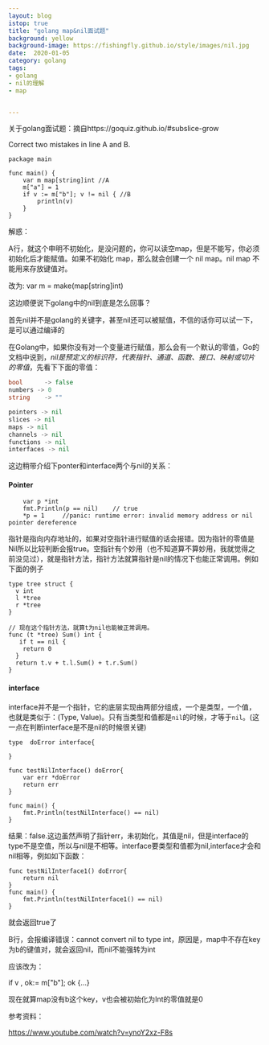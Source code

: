 ```yaml
---
layout: blog
istop: true
title: "golang map&nil面试题"
background: yellow
background-image: https://fishingfly.github.io/style/images/nil.jpg
date:  2020-01-05
category: golang
tags:
- golang
- nil的理解
- map


---
```


关于golang面试题：摘自https://goquiz.github.io/#subslice-grow

Correct two mistakes in line A and B.

```
package main

func main() {
	var m map[string]int //A
	m["a"] = 1
	if v := m["b"]; v != nil { //B
		println(v)
	}
}

```

解惑：

A行，就这个申明不初始化，是没问题的，你可以读空map，但是不能写，你必须初始化后才能赋值。如果不初始化 map，那么就会创建一个 nil map。nil map 不能用来存放键值对。

改为: var m = make(map[string]int)

这边顺便说下golang中的nil到底是怎么回事？

首先nil并不是golang的关键字，甚至nil还可以被赋值，不信的话你可以试一下，是可以通过编译的

在Golang中，如果你没有对一个变量进行赋值，那么会有一个默认的零值，Go的文档中说到，*nil是预定义的标识符，代表指针、通道、函数、接口、映射或切片的零值*，先看下下面的零值：

```go
bool      -> false                              
numbers -> 0                                 
string    -> ""      

pointers -> nil
slices -> nil
maps -> nil
channels -> nil
functions -> nil
interfaces -> nil
```

这边稍带介绍下ponter和interface两个与nil的关系：

#### Pointer

```golang
	var p *int
	fmt.Println(p == nil)    // true
	*p = 1     //panic: runtime error: invalid memory address or nil pointer dereference
```

指针是指向内存地址的，如果对空指针进行赋值的话会报错。因为指针的零值是Nil所以比较判断会报true。空指针有个妙用（也不知道算不算妙用，我就觉得之前没见过），就是指针方法，指针方法就算指针是nil的情况下也能正常调用。例如下面的例子

```
type tree struct {
  v int
  l *tree
  r *tree
}

// 现在这个指针方法，就算t为nil也能被正常调用。
func (t *tree) Sum() int {
   if t == nil {
    return 0
  }
  return t.v + t.l.Sum() + t.r.Sum()
}
```

#### interface

interface并不是一个指针，它的底层实现由两部分组成，一个是类型，一个值，也就是类似于：(Type, Value)。只有当类型和值都是`nil`的时候，才等于`nil`。(这一点在判断interface是不是nil的时候很关键)

```
type  doError interface{

}

func testNilInterface() doError{
	var err *doError
	return err 
}

func main() {
	fmt.Println(testNilInterface() == nil)
}
```

结果：false.这边虽然声明了指针err，未初始化，其值是nil，但是interface的type不是空值，所以与nil是不相等。interface要类型和值都为nil,interface才会和nil相等，例如如下函数：

```
func testNilInterface1() doError{
	return nil
}
func main() {
	fmt.Println(testNilInterface1() == nil)
}
```

就会返回true了

B行，会报编译错误：cannot convert nil to type int，原因是，map中不存在key为b的键值对，就会返回nil，而nil不能强转为int

应该改为：

if v , ok:= m["b"]; ok {...}

现在就算map没有b这个key，v也会被初始化为Int的零值就是0

参考资料：

https://www.youtube.com/watch?v=ynoY2xz-F8s





